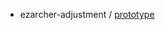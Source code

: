 

* ezarcher-adjustment / [prototype](https://github.com/samwhelp/ezarcher-adjustment/tree/main/prototype)

